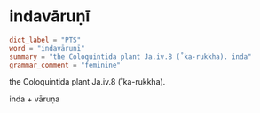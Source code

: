 # indavāruṇī

``` toml
dict_label = "PTS"
word = "indavāruṇī"
summary = "the Coloquintida plant Ja.iv.8 (˚ka-rukkha). inda"
grammar_comment = "feminine"
```

the Coloquintida plant Ja.iv.8 (˚ka\-rukkha).

inda \+ vāruṇa


